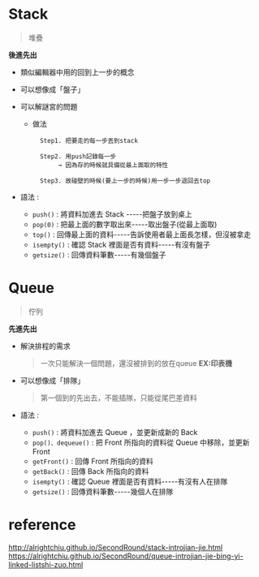 # Stack
>堆疊

**後進先出**
* 類似編輯器中用的回到上一步的概念

* 可以想像成「盤子」
      
* 可以解謎宮的問題
	* 做法
	
      		Step1. 把要走的每一步丟到stack
             
     		Step2. 用push記錄每一步
		      	 → 因為存的時候就具備從最上面取的特性	
		       
			Step3. 故碰壁的時候(要上一步的時候)用一步一步退回去top
	
* 語法 :
	* `push()`    : 將資料加進去 Stack -----把盤子放到桌上
	* `pop(0)`     : 把最上面的數字取出來-----取出盤子(從最上面取)
	* `top()`     : 回傳最上面的資料-----告訴使用者最上面長怎樣，但沒被拿走
	* `isempty()` : 確認 Stack 裡面是否有資料-----有沒有盤子
	* `getsize()` : 回傳資料筆數-----有幾個盤子

# Queue
>佇列

**先進先出**
* 解決排程的需求 
  >一次只能解決一個問題，還沒被排到的放在queue 
     **EX:印表機**
* 可以想像成「排隊」
  >第一個到的先出去，不能插隊，只能從尾巴差資料

* 語法 : 
 	* `push()`           : 將資料加進去 Queue ，並更新成新的 Back
	* `pop()、dequeue()` : 把 Front 所指向的資料從 Queue 中移除，並更新 Front
	* `getFront()`       : 回傳 Front 所指向的資料
 	* `getBack()`        : 回傳 Back 所指向的資料
	* `isempty()`        : 確認 Queue 裡面是否有資料-----有沒有人在排隊
	* `getsize()`        : 回傳資料筆數-----幾個人在排隊

# reference
http://alrightchiu.github.io/SecondRound/stack-introjian-jie.html
https://alrightchiu.github.io/SecondRound/queue-introjian-jie-bing-yi-linked-listshi-zuo.html


